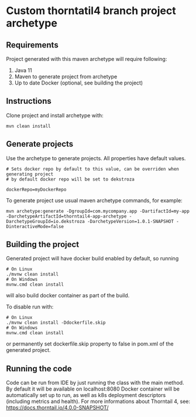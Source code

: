 # Custom thorntatil4 branch project archetype

## Requirements
Project generated with this maven archetype will require following:

1. Java 11
2. Maven to generate project from archetype
3. Up to date Docker (optional, see building the project)

## Instructions

Clone project and install archetype with:
```
mvn clean install
```
## Generate projects

Use the archetype to generate projects. All properties have default values.
```
# Sets docker repo by default to this value, can be overriden when generating project
# by default docker repo will be set to dekstroza

dockerRepo=myDockerRepo 
```
To generate project use usual maven archetype commands, for example:
```
mvn archetype:generate -DgroupId=com.mycompany.app -DartifactId=my-app -DarchetypeArtifactId=thorntail4-app-archetype -DarchetypeGroupId=io.dekstroza -DarchetypeVersion=1.0.1-SNAPSHOT -DinteractiveMode=false
```
## Building the project
Generated project will have docker build enabled by default, so running
```
# On Linux 
./mvnw clean install
# On Windows
mvnw.cmd clean install
```
will also build docker container as part of the build.

To disable run with:
```
# On Linux
./mvnw clean install -Ddockerfile.skip
# On Windows
mvnw.cmd clean install
```
or permanently set dockerfile.skip property to false in pom.xml of the generated project.
## Running the code

Code can be run from IDE by just running the class with the main method. By default it will be available on localhost:8080
Docker container will be automatically set up to run, as well as k8s deployment descriptors (including metrics and health).
For more informations about Thorntail 4, see: https://docs.thorntail.io/4.0.0-SNAPSHOT/

